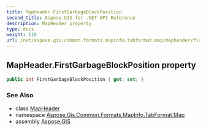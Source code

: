 ```yaml
---
title: MapHeader.FirstGarbageBlockPosition
second_title: Aspose.GIS for .NET API Reference
description: MapHeader property. 
type: docs
weight: 110
url: /net/aspose.gis.common.formats.mapinfo.tabformat.map/mapheader/firstgarbageblockposition/
---
```

## MapHeader.FirstGarbageBlockPosition property

```csharp
public int FirstGarbageBlockPosition { get; set; }
```

### See Also

* class [MapHeader](../)
* namespace [Aspose.Gis.Common.Formats.MapInfo.TabFormat.Map](../../mapheader/)
* assembly [Aspose.GIS](../../../)


